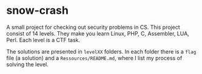 # snow-crash

A small project for checking out security problems in CS.
This project consist of 14 levels.
They make you learn Linux, PHP, C, Assembler, LUA, Perl.
Each level is a CTF task.

The solutions are presented in `levelXX` folders.
In each folder there is a `flag` file (a solution) and a `Ressources/README.md`, where I list my process of solving the level.
